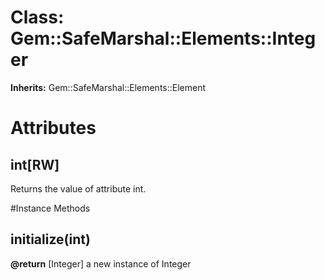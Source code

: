 # Class: Gem::SafeMarshal::Elements::Integer
**Inherits:** Gem::SafeMarshal::Elements::Element
    



# Attributes
## int[RW] [](#attribute-i-int)
Returns the value of attribute int.


#Instance Methods
## initialize(int) [](#method-i-initialize)

**@return** [Integer] a new instance of Integer

